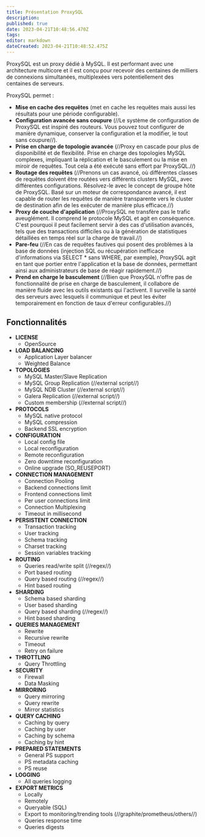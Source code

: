 ```yaml
---
title: Présentation ProxySQL
description: 
published: true
date: 2023-04-21T10:48:56.470Z
tags: 
editor: markdown
dateCreated: 2023-04-21T10:48:52.475Z
---
```


ProxySQL est un proxy dédié à MySQL. Il est performant avec une architecture multicore et il est conçu pour recevoir des centaines de milliers de connexions simultanées, multiplexées vers potentiellement des centaines de serveurs.

ProxySQL permet :
  * **Mise en cache des requêtes** (met en cache les requêtes mais aussi les résultats pour une période configurable).
  * **Configuration avancée sans coupure** (//Le système de configuration de ProxySQL est inspiré des routeurs. Vous pouvez tout configurer de manière dynamique, conserver la configuration et la modifier, le tout sans coupure//).
  * **Prise en charge de topologie avancée** (//Proxy en cascade pour plus de disponibilité et de flexibilité. Prise en charge des topologies MySQL complexes, impliquant la réplication et le basculement ou la mise en miroir de requêtes. Tout cela a été exécuté sans effort par ProxySQL.//)
  * **Routage des requêtes** (//Prenons un cas avancé, où différentes classes de requêtes doivent être routées vers différents clusters MySQL, avec différentes configurations. Résolvez-le avec le concept de groupe hôte de ProxySQL. Basé sur un moteur de correspondance avancé, il est capable de router les requêtes de manière transparente vers le cluster de destination afin de les exécuter de manière plus efficace.//)
  * **Proxy de couche d'application** (//ProxySQL ne transfère pas le trafic aveuglément. Il comprend le protocole MySQL et agit en conséquence. C'est pourquoi il peut facilement servir à des cas d'utilisation avancés, tels que des transactions difficiles ou à la génération de statistiques détaillées en temps réel sur la charge de travail.//)
  * **Pare-feu**  (//En cas de requêtes fautives qui posent des problèmes à la base de données (injection SQL ou récupération inefficace d'informations via SELECT * sans WHERE, par exemple), ProxySQL agit en tant que portier entre l'application et la base de données, permettant ainsi aux administrateurs de base de réagir rapidement.//)
  * **Prend en charge le basculement** (//Bien que ProxySQL n'offre pas de fonctionnalité de prise en charge de basculement, il collabore de manière fluide avec les outils existants qui l'activent. Il surveille la santé des serveurs avec lesquels il communique et peut les éviter temporairement en fonction de taux d'erreur configurables.//)

## Fonctionnalités

  * **LICENSE**
    * OpenSource
  * **LOAD BALANCING** 
    * Application Layer balancer
    * Weighted Balance
  * **TOPOLOGIES**
    * MySQL Master/Slave Replication
    * MySQL Group Replication (//external script//)
    * MySQL NDB Cluster (//external script//)
    * Galera Replication (//external script//)
    * Custom membership (//external script//)
  * **PROTOCOLS**
    * MySQL native protocol
    * MySQL compression
    * Backend SSL encryption
  * **CONFIGURATION**
    * Local config file
    * Local reconfiguration
    * Remote reconfiguration
    * Zero downtime reconfiguration
    * Online upgrade (SO_REUSEPORT)
  * **CONNECTION MANAGEMENT**
    * Connection Pooling
    * Backend connections limit
    * Frontend connections limit
    * Per user connections limit
    * Connection Multiplexing
    * Timeout in millisecond
  * **PERSISTENT CONNECTION**
    * Transaction tracking
    * User tracking
    * Schema tracking
    * Charset tracking
    * Session variables tracking
  * **ROUTING**
    * Queries read/write split (//regex//)
    * Port based routing
    * Query based routing (//regex//)
    * Hint based routing
  * **SHARDING**
    * Schema based sharding
    * User based sharding
    * Query based sharding (//regex//)
    * Hint based sharding
  * **QUERIES MANAGEMENT**
    * Rewrite
    * Recursive rewrite
    * Timeout
    * Retry on failure
  * **THROTTLING**
    * Query Throttling
  * **SECURITY**
    * Firewall
    * Data Masking
  * **MIRRORING**
    * Query mirroring
    * Query rewrite
    * Mirror statistics
  * **QUERY CACHING**
    * Caching by query
    * Caching by user
    * Caching by schema
    * Caching by hint
  * **PREPARED STATEMENTS**
    * General PS support
    * PS metadata caching
    * PS reuse
  * **LOGGING**
    * All queries logging
  * **EXPORT METRICS**
    * Locally
    * Remotely
    * Queryable (SQL)
    * Export to monitoring/trending tools (//graphite/prometheus/others//)
    * Queries response time 
    * Queries digests